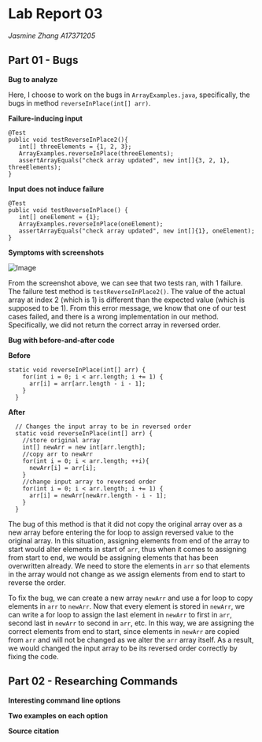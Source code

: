 # Lab Report 03
*Jasmine Zhang A17371205*

## Part 01 - Bugs

**Bug to analyze**

Here, I choose to work on the bugs in `ArrayExamples.java`, specifically, the bugs in method `reverseInPlace(int[] arr)`.

**Failure-inducing input**

```
@Test
public void testReverseInPlace2(){
   int[] threeElements = {1, 2, 3};
   ArrayExamples.reverseInPlace(threeElements);
   assertArrayEquals("check array updated", new int[]{3, 2, 1}, threeElements);
}
```

**Input does not induce failure**

```
@Test 
public void testReverseInPlace() {
   int[] oneElement = {1};
   ArrayExamples.reverseInPlace(oneElement);
   assertArrayEquals("check array updated", new int[]{1}, oneElement);
}
```

**Symptoms with screenshots**

![Image](L3S1a.png)

From the screenshot above, we can see that two tests ran, with 1 failure. The failure test method is `testReverseInPlace2()`. The value of the actual array at index 2 (which is 1) is different than the expected value (which is supposed to be 1). From this error message, we know that one of our test cases failed, and there is a wrong implementation in our method. Specifically, we did not return the correct array in reversed order.


**Bug with before-and-after code**

**Before**

```
static void reverseInPlace(int[] arr) {
    for(int i = 0; i < arr.length; i += 1) {
      arr[i] = arr[arr.length - i - 1];
    }
  }
```

**After**

```
  // Changes the input array to be in reversed order
  static void reverseInPlace(int[] arr) {
    //store original array
    int[] newArr = new int[arr.length];
    //copy arr to newArr
    for(int i = 0; i < arr.length; ++i){
      newArr[i] = arr[i];
    }
    //change input array to reversed order
    for(int i = 0; i < arr.length; i += 1) {
      arr[i] = newArr[newArr.length - i - 1];
    }
  }
```

The bug of this method is that it did not copy the original array over as a new array before entering the for loop to assign reversed value to the original array. In this situation, assigning elements from end of the array to start would alter elements in start of `arr`, thus when it comes to assigning from start to end, we would be assigning elements that has been overwritten already. We need to store the elements in `arr` so that elements in the array would not change as we assign elements from end to start to reverse the order.

To fix the bug, we can create a new array `newArr` and use a for loop to copy elements in `arr` to `newArr`. Now that every element is stored in `newArr`, we can write a for loop to assign the last element in `newArr` to first in `arr`, second last in `newArr` to second in `arr`, etc. In this way, we are assigning the correct elements from end to start, since elements in `newArr` are copied from `arr` and will not be changed as we alter the `arr` array itself. As a result, we would changed the input array to be its reversed order correctly by fixing the code.

## Part 02 - Researching Commands

**Interesting command line options**



**Two examples on each option**


**Source citation**
